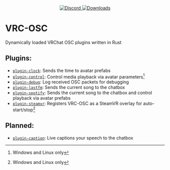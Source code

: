 <div align="center">
  <a href="https://discord.shaybox.com">
    <img alt="Discord" src="https://img.shields.io/discord/824865729445888041?color=404eed&label=Discord&logo=Discord&logoColor=FFFFFF">
  </a>
  <a href="https://github.com/shaybox/vrc-osc/releases/latest">
    <img alt="Downloads" src="https://img.shields.io/github/downloads/shaybox/vrc-osc/total?color=3fb950&label=Downloads&logo=github&logoColor=FFFFFF">
  </a>
</div>

# VRC-OSC

Dynamically loaded VRChat OSC plugins written in Rust

## Plugins:

- [`plugin-clock`](/plugin-clock): Sends the time to avatar prefabs
- [`plugin-control`](/plugin-control): Control media playback via avatar parameters[^1]
- [`plugin-debug`](/plugin-debug): Log received OSC packets for debugging
- [`plugin-lastfm`](/plugin-lastfm): Sends the current song to the chatbox
- [`plugin-spotify`](/plugin-spotify): Sends the current song to the chatbox and control playback via avatar prefabs
- [`plugin-steamvr`](/plugin-steamvr): Registers VRC-OSC as a SteamVR overlay for auto-start/stop[^1]

## Planned:

- [`plugin-caption`](/plugin-caption): Live captions your speech to the chatbox

[^1]: Windows and Linux only
